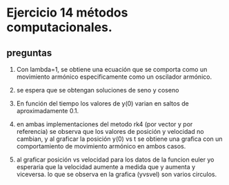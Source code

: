 # Ejercicio 14 métodos computacionales.
## preguntas
1. Con lambda=1, se obtiene una ecuación que se comporta como un movimiento armónico especificamente como un oscilador armónico.

2. se espera que se obtengan soluciones de seno y coseno

4. En función del tiempo los valores de y(0) varian en saltos de aproximadamente 0.1. 

5. en ambas implementaciones del metodo rk4 (por vector y por referencia) se observa que los valores de posición y velocidad no cambian, y al graficar la posición y(0) vs t se obtiene una grafica con un comportamiento de movimiento armónico en ambos casos.

6. al graficar posición vs velocidad para los datos de la funcion euler yo esperaria que la velocidad aumente a medida que y aumenta y viceversa. lo que se observa en la grafica (yvsvel) son varios circulos.
